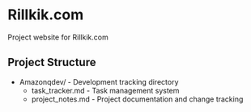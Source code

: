 # Rillkik.com

Project website for Rillkik.com

## Project Structure
- Amazonqdev/ - Development tracking directory
  - task_tracker.md - Task management system
  - project_notes.md - Project documentation and change tracking
